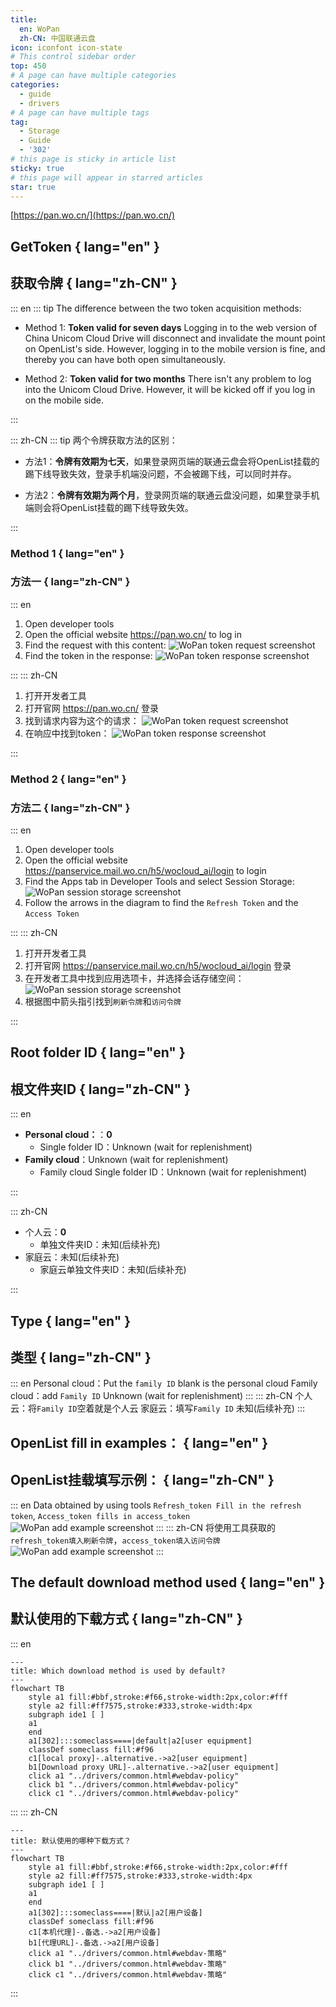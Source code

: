 ```yaml
---
title:
  en: WoPan
  zh-CN: 中国联通云盘
icon: iconfont icon-state
# This control sidebar order
top: 450
# A page can have multiple categories
categories:
  - guide
  - drivers
# A page can have multiple tags
tag:
  - Storage
  - Guide
  - '302'
# this page is sticky in article list
sticky: true
# this page will appear in starred articles
star: true
---
```


<!--@include: @/snippets/reverse-tip.md-->

[https://pan.wo.cn/](https://pan.wo.cn/)

## GetToken { lang="en" }

## 获取令牌 { lang="zh-CN" }

::: en
::: tip
The difference between the two token acquisition methods:

- Method 1: **Token valid for seven days** Logging in to the web version of China Unicom Cloud Drive will disconnect and invalidate the mount point on OpenList's side. However, logging in to the mobile version is fine, and thereby you can have both open simultaneously.

- Method 2: **Token valid for two months** There isn't any problem to log into the Unicom Cloud Drive. However, it will be kicked off if you log in on the mobile side.

:::

::: zh-CN
::: tip
两个令牌获取方法的区别：

- 方法1：**令牌有效期为七天**，如果登录网页端的联通云盘会将OpenList挂载的踢下线导致失效，登录手机端没问题，不会被踢下线，可以同时并存。

- 方法2：**令牌有效期为两个月**，登录网页端的联通云盘没问题，如果登录手机端则会将OpenList挂载的踢下线导致失效。

:::

### Method 1 { lang="en" }

### 方法一 { lang="zh-CN" }

::: en

1. Open developer tools
2. Open the official website <https://pan.wo.cn/> to log in
3. Find the request with this content:
   ![WoPan token request screenshot](/img/drivers/wopan/wopan-req.png)
4. Find the token in the response:
   ![WoPan token response screenshot](/img/drivers/wopan/wopan-resp.png)

:::
::: zh-CN

1. 打开开发者工具
2. 打开官网 <https://pan.wo.cn/> 登录
3. 找到请求内容为这个的请求：
   ![WoPan token request screenshot](/img/drivers/wopan/wopan-req.png)
4. 在响应中找到token：
   ![WoPan token response screenshot](/img/drivers/wopan/wopan-resp.png)

:::

### Method 2 { lang="en" }

### 方法二 { lang="zh-CN" }

::: en

1. Open developer tools
2. Open the official website <https://panservice.mail.wo.cn/h5/wocloud_ai/login> to login
3. Find the Apps tab in Developer Tools and select Session Storage:
   ![WoPan session storage screenshot](/img/drivers/wopan/wopan-session-storage.png)
4. Follow the arrows in the diagram to find the `Refresh Token` and the `Access Token`

:::
::: zh-CN

1. 打开开发者工具
2. 打开官网 <https://panservice.mail.wo.cn/h5/wocloud_ai/login> 登录
3. 在开发者工具中找到应用选项卡，并选择会话存储空间：
   ![WoPan session storage screenshot](/img/drivers/wopan/wopan-session-storage.png)
4. 根据图中箭头指引找到`刷新令牌`和`访问令牌`

:::

## Root folder ID { lang="en" }

## 根文件夹ID { lang="zh-CN" }

::: en

- **Personal cloud：**：**0**
  - Single folder ID：Unknown (wait for replenishment)
- **Family cloud**：Unknown (wait for replenishment)
  - Family cloud Single folder ID：Unknown (wait for replenishment)

:::

::: zh-CN

- 个人云：**0**
  - 单独文件夹ID：未知(后续补充)
- 家庭云：未知(后续补充)
  - 家庭云单独文件夹ID：未知(后续补充)

:::

## Type { lang="en" }

## 类型 { lang="zh-CN" }

::: en
Personal cloud：Put the `family ID` blank is the personal cloud
Family cloud：add `Family ID` Unknown (wait for replenishment)
:::
::: zh-CN
个人云：将`Family ID`空着就是个人云
家庭云：填写`Family ID` 未知(后续补充)
:::

## OpenList fill in examples： { lang="en" }

## OpenList挂载填写示例： { lang="zh-CN" }

::: en
Data obtained by using tools `Refresh_token Fill in the refresh token`, `Access_token fills in access_token`
![WoPan add example screenshot](/img/drivers/wopan/add-wopan.png)
:::
::: zh-CN
将使用工具获取的 `refresh_token填入刷新令牌`，`access_token填入访问令牌`
![WoPan add example screenshot](/img/drivers/wopan/add-wopan.png)
:::

## The default download method used { lang="en" }

## 默认使用的下载方式 { lang="zh-CN" }

::: en

```mermaid
---
title: Which download method is used by default?
---
flowchart TB
    style a1 fill:#bbf,stroke:#f66,stroke-width:2px,color:#fff
    style a2 fill:#ff7575,stroke:#333,stroke-width:4px
    subgraph ide1 [ ]
    a1
    end
    a1[302]:::someclass====|default|a2[user equipment]
    classDef someclass fill:#f96
    c1[local proxy]-.alternative.->a2[user equipment]
    b1[Download proxy URL]-.alternative.->a2[user equipment]
    click a1 "../drivers/common.html#webdav-policy"
    click b1 "../drivers/common.html#webdav-policy"
    click c1 "../drivers/common.html#webdav-policy"
```

:::
::: zh-CN

```mermaid
---
title: 默认使用的哪种下载方式？
---
flowchart TB
    style a1 fill:#bbf,stroke:#f66,stroke-width:2px,color:#fff
    style a2 fill:#ff7575,stroke:#333,stroke-width:4px
    subgraph ide1 [ ]
    a1
    end
    a1[302]:::someclass====|默认|a2[用户设备]
    classDef someclass fill:#f96
    c1[本机代理]-.备选.->a2[用户设备]
    b1[代理URL]-.备选.->a2[用户设备]
    click a1 "../drivers/common.html#webdav-策略"
    click b1 "../drivers/common.html#webdav-策略"
    click c1 "../drivers/common.html#webdav-策略"
```

:::
